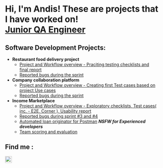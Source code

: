 <h1>Hi, I'm Andis! These are projects that I have worked on! <br/><a href="https://www.linkedin.com/in/andis-lejietis-5a800a135/">Junior QA Engineer</a></h1>

<h2>Software Development Projects:</h2>

- <b>Restaurant food delivery project</b>
  - [Project and Workflow overview - Praciting testing checklists and final report](https://github.com/ALejietis96/RFD2-Checklist-and-Final-Report)
  - [Reported bugs during the sprint](https://github.com/ALejietis96/RFD2-BUG-Report)
- <b>Company collaboration platform</b>
  - [Project and Workflow overview - Creating first Test cases based on project Use cases](https://github.com/ALejietis96/CCP2-Test-cases)
  - [Reported bugs during the sprint](https://github.com/ALejietis96/CCP2-BUG-Report)
- <b>Income Marketplace</b>
  - [Project and Workflow overview - Exploratory checklists, Test cases( inc. - E2E, Corner ), Usability report](https://github.com/ALejietis96/INC2-Exploratory-checklists-Test-cases-inc.---E2E-Corner-Usability-report)
  - [Reported bugs during sprint #3 and #4](https://github.com/ALejietis96/INC2-BUG-Report)
  - [Automated loan originator for Postman](https://github.com/ALejietis96/INC2-Automated-Loan-Originator) <b><i>NSFW for Experienced developers</b></i>
  - [Team scoring and evaluation](https://github.com/ALejietis96/INC2-Team-scoring-and-evaluation)


<h2> Find me : </h2>

[<img align="left" alt="AndisLejietis | LinkedIn" width="22px" src="https://cdn.jsdelivr.net/npm/simple-icons@v3/icons/linkedin.svg" />][linkedin]

[linkedin]: https://www.linkedin.com/in/andis-lejietis-5a800a135/

<!-- 

Here are some ideas to get you started:

- 🔭 I’m currently working on ...
- 🌱 I’m currently learning ...
- 👯 I’m looking to collaborate on ...
- 🤔 I’m looking for help with ...
- 💬 Ask me about ...
- 📫 How to reach me: ...
- 😄 Pronouns: ...
- ⚡ Fun fact: ...
-->
<!---
ALejietis96/ALejietis96 is a ✨ special ✨ repository because its `README.md` (this file) appears on your GitHub profile.
You can click the Preview link to take a look at your changes.
--->
